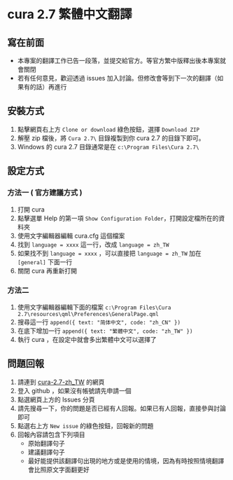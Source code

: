 # cura 2.7 繁體中文翻譯

寫在前面
----------
- 本專案的翻譯工作已告一段落，並提交給官方。等官方繁中版釋出後本專案就會關閉
- 若有任何意見，歡迎透過 issues 加入討論。但修改會等到下一次的翻譯（如果有的話）再進行


安裝方式
----------
1. 點擊網頁右上方 `Clone or download` 綠色按鈕，選擇 `Download ZIP`
2. 解壓 zip 檔後，將 `Cura 2.7\` 目錄複製到你 cura 2.7 的目錄下即可。
3. Windows 的 cura 2.7 目錄通常是在 `c:\Program Files\Cura 2.7\`


設定方式
----------

### 方法一 ( 官方建議方式 )
1. 打開 cura
2. 點擊選單 Help 的第一項 `Show Configuration Folder`，打開設定檔所在的資料夾
3. 使用文字編輯器編輯 cura.cfg 這個檔案
4. 找到 `language = xxxx` 這一行，改成 `language = zh_TW`
5. 如果找不到 `language = xxxx` ，可以直接把 `language = zh_TW` 加在 `[general]` 下面一行
6. 關閉 cura 再重新打開

### 方法二
1. 使用文字編輯器編輯下面的檔案
   `c:\Program Files\Cura 2.7\resources\qml\Preferences\GeneralPage.qml`
2. 搜尋這一行
   `append({ text: "简体中文", code: "zh_CN" })`
3. 在底下增加一行
   `append({ text: "繁體中文", code: "zh_TW" })`
4. 執行 cura ，在設定中就會多出繁體中文可以選擇了


問題回報
----------
1. 請連到 [cura-2.7-zh_TW](https://github.com/dinowchang/cura-2.7-zh_TW) 的網頁
2. 登入 github ，如果沒有帳號請先申請一個
3. 點選網頁上方的 Issues 分頁
4. 請先搜尋一下，你的問題是否已經有人回報。如果已有人回報，直接參與討論即可
5. 點選右上方 `New issue` 的綠色按鈕，回報新的問題
6. 回報內容請包含下列項目
   * 原始翻譯句子
   * 建議翻譯句子
   * 最好能提供該翻譯句出現的地方或是使用的情境，因為有時按照情境翻譯會比照原文字面翻更好
